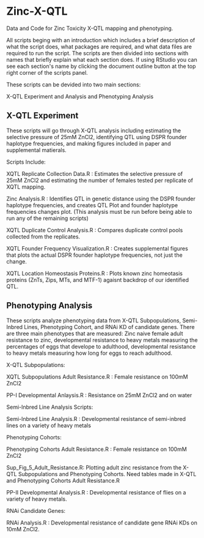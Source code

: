 # Zinc-X-QTL
Data and Code for Zinc Toxicity X-QTL mapping and phenotyping.

All scripts beging with an introduction which includes a brief description of what the script does, what packages are required, and what data files are required to run the script. The scripts are then divided into sections with names that briefly explain what each section does. If using RStudio you can see each section's name by clicking the document outline button at the top right corner of the scripts panel. 

These scripts can be devided into two main sections:

X-QTL Experiment and Analysis and Phenotyping Analysis
## X-QTL Experiment
These scripts will go through X-QTL analysis including estimating the selective pressure of 25mM ZnCl2, identifying QTL using DSPR founder haplotype frequencies, and making figures included in paper and supplemental matierals.

Scripts Include:

XQTL Replicate Collection Data.R : Estimates the selective pressure of 25mM ZnCl2 and estimating the number of females tested per replicate of XQTL mapping.

Zinc Analysis.R : Identifies QTL in genetic distance using the DSPR founder haplotype frequencies, and creates QTL Plot and founder haplotype frequencies changes plot. (This analysis must be run before being able to run any of the remaining scripts)

XQTL Duplicate Control Analysis.R : Compares duplicate control pools collected from the replicates. 

XQTL Founder Frequency Visualization.R : Creates supplemental figures that plots the actual DSPR founder haplotype frequencies, not just the change.

XQTL Location Homeostasis Proteins.R : Plots known zinc homeotasis proteins (ZnTs, Zips, MTs, and MTF-1) agaisnt backdrop of our identified QTL. 

## Phenotyping Analysis
These scripts analyze phenotyping data from X-QTL Subpopulations, Semi-Inbred Lines, Phenotyping Cohort, and RNAi KD of candidate genes. There are three main phenotypes that are measured: Zinc naive female adult resistance to zinc, developmental resistance to heavy metals measuring the percentages of eggs that develope to adulthood, developmental resistance to heavy metals measuring how long for eggs to reach adulthood. 

X-QTL Subpopulations:

XQTL Subpopulations Adult Resistance.R : Female resistance on 100mM ZnCl2

PP-I Developmental Anlaysis.R : Resistance on 25mM ZnCl2 and on water

Semi-Inbred Line Analysis Scripts:

Semi-Inbred Line Analysis.R : Developmental resistance of semi-inbred lines on a variety of heavy metals

Phenotyping Cohorts:

Phenotyping Cohorts Adult Resistance.R : Female resistance on 100mM ZnCl2

Sup_Fig_5_Adult_Resistance.R: Plotting adult zinc resistance from the X-QTL Subpopulations and Phenotyping Cohorts. Need tables made in X-QTL and Phenotyping Cohorts Adult Resistance.R

PP-II Developmental Analysis.R : Developmental resistance of flies on a variety of heavy metals.

RNAi Candidate Genes:

RNAi Analysis.R : Developmental resistance of candidate gene RNAi KDs on 10mM ZnCl2. 

